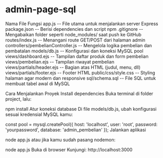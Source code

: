 # admin-page-sql

Nama File	Fungsi
app.js	-- File utama untuk menjalankan server Express
package.json	-- Berisi dependencies dan script npm
.gitignore	-- Mengabaikan folder seperti node_modules/ saat push ke GitHub
routes/index.js	-- Menangani route GET/POST dari halaman admin
controllers/pembelianController.js	-- Mengelola logika pembelian dan pembatalan
models/db.js	-- Konfigurasi dan koneksi MySQL pool
views/dashboard.ejs	-- Tampilan daftar produk dan form pembelian
views/pembelian.ejs	-- Tampilan riwayat pembelian
views/partials/header.ejs	-- Bagian atas HTML (judul, menu, dll)
views/partials/footer.ejs	-- Footer HTML
public/css/style.css	-- Styling halaman agar modern dan responsive
sql/schema.sql	-- File SQL untuk membuat tabel awal di MySQL

Cara Menjalankan Proyek
Install dependencies
Buka terminal di folder project, lalu:

npm install
Atur koneksi database
Di file models/db.js, ubah konfigurasi sesuai kredensial MySQL kamu:


const pool = mysql.createPool({
  host: 'localhost',
  user: 'root',
  password: 'yourpassword',
  database: 'admin_pembelian'
});
Jalankan aplikasi

node app.js
atau jika kamu sudah pasang nodemon:

node app.js
Buka di browser
Kunjungi: http://localhost:3000

